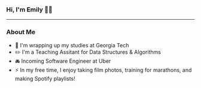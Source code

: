 ### Hi, I'm Emily 👋🏼

---

### About Me
- 🐝 I'm wrapping up my studies at Georgia Tech
- ✏️ I'm a Teaching Assitant for Data Structures & Algorithms
- 🚘 Incoming Software Engineer at Uber 
- ⚡️ In my free time, I enjoy taking film photos, training for marathons, and making Spotify playlists!

<!--
**emilyjwu/emilyjwu** is a ✨ _special_ ✨ repository because its `README.md` (this file) appears on your GitHub profile.

Here are some ideas to get you started:

- 🔭 I’m currently working on ...
- 🌱 I’m currently learning ...
- 👯 I’m looking to collaborate on ...
- 🤔 I’m looking for help with ...
- 💬 Ask me about ...
- 📫 How to reach me: ...
- 😄 Pronouns: ...
- ⚡ Fun fact: ...
-->
